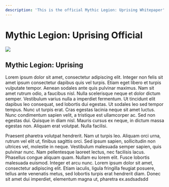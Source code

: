 ```yaml
---
description: 'This is the official Mythic Legion: Uprising Whitepaper'
---
```


# Mythic Legion: Uprising Official

![](.gitbook/assets/MYTHIC\_LEGION.jpg)

## Mythic Legion: Uprising

Lorem ipsum dolor sit amet, consectetur adipiscing elit. Integer non felis sit amet ipsum consectetur dapibus quis vel turpis. Etiam eget libero et turpis vulputate tempor. Aenean sodales ante quis pulvinar maximus. Nam sit amet rutrum odio, a faucibus nisl. Nulla scelerisque neque et dolor dictum semper. Vestibulum varius nulla a imperdiet fermentum. Ut tincidunt elit dapibus leo consequat, sed lobortis dui egestas. Ut sodales leo sed tempor tempus. Nunc ut turpis erat. Cras egestas lacinia neque sit amet luctus. Nunc condimentum sapien velit, a tristique est ullamcorper ac. Sed non egestas dui. Quisque in diam nisl. Mauris cursus ex neque, in dictum massa egestas non. Aliquam erat volutpat. Nulla facilisi.

Praesent pharetra volutpat hendrerit. Nam ut turpis leo. Aliquam orci urna, rutrum vel elit ut, finibus sagittis orci. Sed ipsum sapien, sollicitudin non ultrices vel, molestie in neque. Vestibulum malesuada semper sapien, quis pulvinar nunc. Nam pellentesque laoreet lectus, nec facilisis lacus. Phasellus congue aliquam quam. Nullam eu lorem elit. Fusce lobortis malesuada euismod. Integer et arcu nunc. Lorem ipsum dolor sit amet, consectetur adipiscing elit. Etiam iaculis, ligula fringilla feugiat posuere, tellus ante venenatis metus, sed lobortis turpis erat hendrerit diam. Donec sit amet dui imperdiet, elementum magna ut, pharetra ex.asdsadsdd
